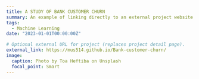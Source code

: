 ```yaml
---
title: A STUDY OF BANK CUSTOMER CHURN
summary: An example of linking directly to an external project website using `external_link`.
tags:
  - Machine Learning
date: "2023-01-01T00:00:00Z"

# Optional external URL for project (replaces project detail page).
external_link: https://mus514.github.io/Bank-customer-churn/
image:
  caption: Photo by Toa Heftiba on Unsplash
  focal_point: Smart
---
```

